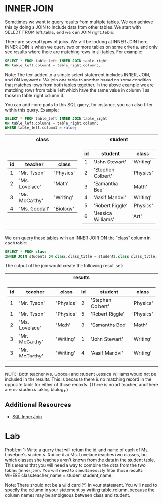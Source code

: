 # INNER JOIN
Sometimes we want to query results from multiple tables. We can achieve this by doing a JOIN to include data from 
other tables. We start with SELECT FROM left_table, and we can JOIN right_table.  

There are several types of joins. We will be looking at INNER JOIN here. INNER JOIN is when we query two or more 
tables on some criteria, and only see results where there are matching rows in all tables. For example:
```sql
SELECT * FROM table_left INNER JOIN table_right 
ON table_left.column1 = table_right.column3;
```

Note: The text added to a simple select statement includes INNER, JOIN, and ON keywords. We join one table to 
another based on some condition that matches rows from both tables together. In the above example we are matching 
rows from table_left which have the same value in column 1 as those in table_right column 3. 

You can add more parts to this SQL query, for instance, you can also filter within this query. Example:
```sql
SELECT * FROM table_left INNER JOIN table_right
ON table_left.column1 = table_right.column3
WHERE table_left.column1 = value;
```

<table>
<tr><th> class </th><th> student </th></tr>
<tr><td>

| id |    teacher    |   class   |    
| -- | ------------- | --------- |     
|1   |'Mr. Tyson'    |'Physics'  |     
|2   |'Ms. Lovelace' |'Math'     |     
|3   |'Mr. McCarthy' |'Writing'  |     
|4   |'Ms. Goodall'  |'Biology'  |     

</td><td>

| id |      student      |   class   |
| -- | ----------------- | --------- |
|1   |'John Stewart'     |'Writing'  |
|2   |'Stephen Colbert'  |'Physics'  |
|3   |'Samantha Bee'     |'Math'     |
|4   |'Aasif Mandvi'     |'Writing'  |
|5   |'Robert Riggle'    |'Physics'  |
|6   |'Jessica Williams' |'Art'      |

</td></tr> </table>

We can query these tables with an INNER JOIN ON the "class" column in each table:
```SQL
SELECT * FROM class
INNER JOIN students ON class.class_title = students.class.class_title;
```

The output of the join would create the following result set:

<table><tr><th> results </th></tr><tr><td>

|  id  |     teacher     |    class   |  id   | student           |  class   |
| ---- | --------------- | ---------- | ----- |-------------------|----------|
|1     |'Mr. Tyson'      |'Physics'   |2     | 'Stephen Colbert' |'Physics' |
|1     |'Mr. Tyson'      |'Physics'   |5     | 'Robert Riggle'   |'Physics' |
|2     |'Ms. Lovelace'   |'Math'      |3     | 'Samantha Bee'    |'Math'    |
|3     |'Mr. McCarthy'   |'Writing'   |1     | 'John Stewart'    |'Writing' |
|3     |'Mr. McCarthy'   |'Writing'   |4     | 'Aasif Mandvi'    |'Writing' |

</td></tr></table>

NOTE: Both teacher Ms. Goodall and student Jessica Williams would not be included in the results. This is because 
there is no matching record in the opposite table for either of those records. (There is no art teacher, and there 
are no students taking biology.)

## Additional Resources
 - [SQL Inner Join](https://www.w3schools.com/sql/sql_join_inner.asp)

# Lab

Problem 1: Write a query that will return the id, and name of each of Ms. Lovelace's students. Notice that
Ms. Lovelace teaches two classes, but which classes she teaches aren't known from the data in the student
table. This means that you will need a way to combine the data from the two tables (inner join). You will
need to simultaneously filter those results WHERE class.teacher_name = student.student_name.

Note: There should not be a wild card (*) in your statement. You will need to specify the column in your
statement by writing table.column, because the column names may be ambiguous between class and student.
